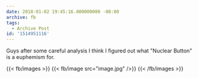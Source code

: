 ```yaml
---
date: 2018-01-02 19:45:16.000000000 -08:00
archive: fb
tags: 
  - Archive Post
id: '1514951116'
---
```


Guys after some careful analysis I think I figured out what "Nuclear Button" is a euphemism for.

{{< fb/images >}}
{{< fb/image src="image.jpg" />}}
{{< /fb/images >}}
